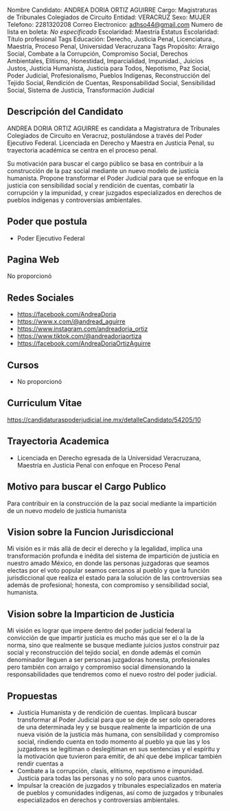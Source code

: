 Nombre Candidato: ANDREA DORIA ORTIZ AGUIRRE
Cargo: Magistraturas de Tribunales Colegiados de Circuito
Entidad: VERACRUZ
Sexo: MUJER
Telefono: 2281320208
Correo Electronico: adhso44@gmail.com
Numero de lista en boleta: *No especificado*
Escolaridad: Maestría
Estatus Escolaridad: Título profesional
Tags Educación: Derecho, Justicia Penal, Licenciatura., Maestría, Proceso Penal, Universidad Veracruzana
Tags Propósito: Arraigo Social, Combate a la Corrupción, Compromiso Social, Derechos Ambientales, Elitismo, Honestidad, Imparcialidad, Impunidad., Juicios Justos, Justicia Humanista, Justicia para Todos, Nepotismo, Paz Social, Poder Judicial, Profesionalismo, Pueblos Indígenas, Reconstrucción del Tejido Social, Rendición de Cuentas, Responsabilidad Social, Sensibilidad Social, Sistema de Justicia, Transformación Judicial


## Descripción del Candidato 

ANDREA DORIA ORTIZ AGUIRRE es candidata a Magistratura de Tribunales Colegiados de Circuito en Veracruz, postulándose a través del Poder Ejecutivo Federal. Licenciada en Derecho y Maestra en Justicia Penal, su trayectoria académica se centra en el proceso penal.

Su motivación para buscar el cargo público se basa en contribuir a la construcción de la paz social mediante un nuevo modelo de justicia humanista.  Propone transformar el Poder Judicial para que se enfoque en la justicia con sensibilidad social y rendición de cuentas, combatir la corrupción y la impunidad, y crear juzgados especializados en derechos de pueblos indígenas y controversias ambientales.


## Poder que postula

- Poder Ejecutivo Federal


## Pagina Web

No proporcionó


## Redes Sociales

- https://facebook.com/AndreaDoria
- https://www.x.com/@andread_aguirre
- https://www.instagram.com/andreadoria_ortiz
- https://www.tiktok.com/@andreadoriaortiza
- https://facebook.com/AndreaDoriaOrtizAguirre


## Cursos

- No proporcionó


## Curriculum Vitae

https://candidaturaspoderjudicial.ine.mx/detalleCandidato/54205/10


## Trayectoria Academica

- Licenciada en Derecho egresada de la Universidad Veracruzana, Maestría en Justicia Penal con enfoque en Proceso Penal


## Motivo para buscar el Cargo Publico

Para contribuir en la construcción de la paz social mediante la impartición de un nuevo modelo de justicia humanista


## Vision sobre la Funcion Jurisdiccional

Mi visión es ir más allá de decir el derecho y la legalidad, implica una transformación profunda e inédita del sistema de impartición de justicia en nuestro amado México, en donde las personas juzgadoras que seamos electas por el voto popular seamos cercanos al pueblo y que la función jurisdiccional que realiza el estado para la solución de las controversias sea además de profesional; honesta, con compromiso y sensibilidad social, humanista.


## Vision sobre la Imparticion de Justicia

Mi visión es lograr que impere dentro del poder judicial federal la convicción de que impartir justicia es mucho más que ser el o la  de la norma, sino que realmente se busque mediante juicios justos construir paz social y reconstrucción del tejido social, en donde además el común denominador lleguen a ser personas juzgadoras honesta, profesionales pero también con arraigo y compromiso social dimensionando la responsabilidades que tendremos como el nuevo rostro del poder judicial.


## Propuestas

- Justicia Humanista y de rendición de cuentas. Implicará buscar transformar al Poder Judicial para que se deje de ser solo operadores de una determinada ley y se busque realmente la impartición de una nueva visión de la justicia más humana, con sensibilidad y compromiso social, rindiendo cuenta en todo momento al pueblo ya que las y los juzgadores se legitiman o deslegitiman en sus sentencias y el espíritu y la motivación que tuvieron para emitir, de ahí que debe implicar también rendir cuentas a
- Combate a la corrupción, clasis, elitismo, nepotismo e impunidad. Justicia para todas las personas y no solo para unos cuantos.
- Impulsar la creación de juzgados y tribunales especializados en materia de pueblos y comunidades indígenas, así como de juzgados y tribunales especializados en derechos y controversias ambientales.

